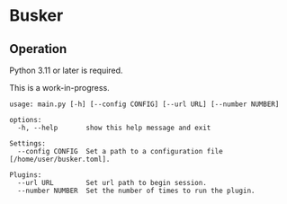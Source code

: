 Busker
======

Operation
---------

Python 3.11 or later is required.

This is a work-in-progress.

    usage: main.py [-h] [--config CONFIG] [--url URL] [--number NUMBER]

    options:
      -h, --help       show this help message and exit

    Settings:
      --config CONFIG  Set a path to a configuration file [/home/user/busker.toml].

    Plugins:
      --url URL        Set url path to begin session.
      --number NUMBER  Set the number of times to run the plugin.

